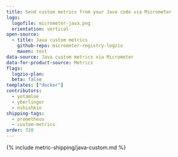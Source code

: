 ```yaml
---
title: Send custom metrics from your Java code via Micrometer
logo:
  logofile: micrometer-java.png
  orientation: vertical
open-source:
  - title: Java custom metrics
    github-repo: micrometer-registry-logzio
    maven: test
data-source: Java custom metrics via Micrometer
data-for-product-source: Metrics
flags:
  logzio-plan:  
  beta: false
templates: ["docker"]
contributors:
  - yotamloe
  - yberlinger
  - nshishkin
shipping-tags:  
  - prometheus
  - custom-metrics
order: 720
---
```


{% include metric-shipping/java-custom.md %}  
